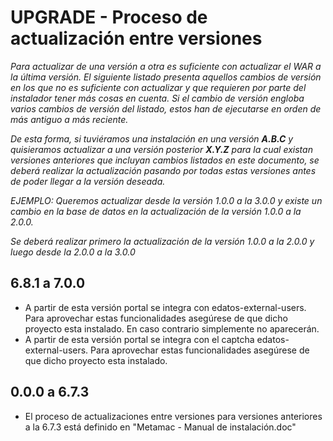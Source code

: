 # UPGRADE - Proceso de actualización entre versiones

*Para actualizar de una versión a otra es suficiente con actualizar el WAR a la última versión. El siguiente listado presenta aquellos cambios de versión en los que no es suficiente con actualizar y que requieren por parte del instalador tener más cosas en cuenta. Si el cambio de versión engloba varios cambios de versión del listado, estos han de ejecutarse en orden de más antiguo a más reciente.*

*De esta forma, si tuviéramos una instalación en una versión **A.B.C** y quisieramos actualizar a una versión posterior **X.Y.Z** para la cual existan versiones anteriores que incluyan cambios listados en este documento, se deberá realizar la actualización pasando por todas estas versiones antes de poder llegar a la versión deseada.*

*EJEMPLO: Queremos actualizar desde la versión 1.0.0 a la 3.0.0 y existe un cambio en la base de datos en la actualización de la versión 1.0.0 a la 2.0.0.*

*Se deberá realizar primero la actualización de la versión 1.0.0 a la 2.0.0 y luego desde la 2.0.0 a la 3.0.0*

## 6.8.1 a 7.0.0

* A partir de esta versión portal se integra con edatos-external-users. Para aprovechar estas funcionalidades asegúrese de que dicho proyecto esta instalado. En caso contrario simplemente no aparecerán. 
* A partir de esta versión portal se integra con el captcha edatos-external-users. Para aprovechar estas funcionalidades asegúrese de que dicho proyecto esta instalado.

## 0.0.0 a 6.7.3
* El proceso de actualizaciones entre versiones para versiones anteriores a la 6.7.3 está definido en "Metamac - Manual de instalación.doc"
